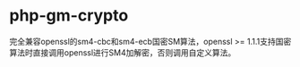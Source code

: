 # php-gm-crypto
完全兼容openssl的sm4-cbc和sm4-ecb国密SM算法，openssl >= 1.1.1支持国密算法时直接调用openssl进行SM4加解密，否则调用自定义算法。
